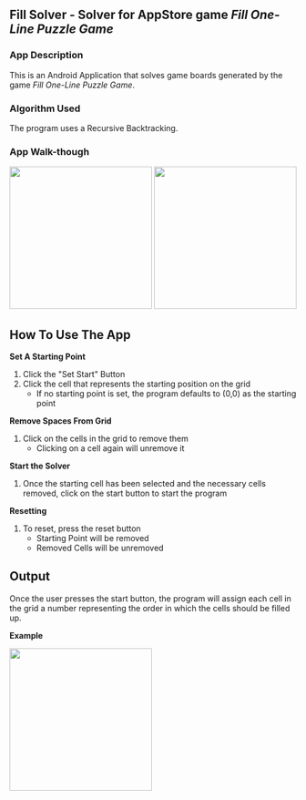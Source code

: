 ## Fill Solver - Solver for AppStore game *Fill One-Line Puzzle Game*

### App Description
This is an Android Application that solves game boards generated by the game *Fill One-Line Puzzle Game*.

### Algorithm Used
The program uses a Recursive Backtracking. 

### App Walk-though
<img src="https://github.com/samliu000/FillSolver/blob/master/ExampleGameBoard.PNG" width=250>
<img src="https://github.com/samliu000/FillSolver/blob/master/Demo.gif" width=250><br>

## How To Use The App
**Set A Starting Point**
1. Click the "Set Start" Button
2. Click the cell that represents the starting position on the grid
   - If no starting point is set, the program defaults to (0,0) as the starting point
  
**Remove Spaces From Grid**
1. Click on the cells in the grid to remove them
   - Clicking on a cell again will unremove it
   
**Start the Solver**
1. Once the starting cell has been selected and the necessary cells removed, click on the start button to start the program

**Resetting**
1. To reset, press the reset button
   - Starting Point will be removed
   - Removed Cells will be unremoved
   
## Output
Once the user presses the start button, the program will assign each cell in the grid a number representing the order in which the cells should be filled up.

**Example**

<img src="https://github.com/samliu000/FillSolver/blob/master/answerExampleWithHighlight.png" width=250><br>
